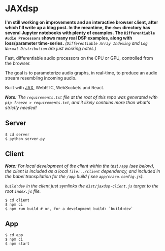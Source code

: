 # JAXdsp

**I'm still working on improvements and an interactive browser client, after which I'll write up a blog post. In the
meantime, the `docs` directory has several Jupyter notebooks with plenty of examples.
The `Differentiable Audio Processors` shows many real DSP examples, along with loss/parameter time-series.** _(`Differentiable Array Indexing` and `Log Normal Distribution` are just working notes.)_

Fast, differentiable audio processors on the CPU or GPU, controlled from the browser.

The goal is to parameterize audio graphs, in real-time, to produce an audio stream resembling incoming audio.

Built with [JAX](https://github.com/google/jax), WebRTC, WebSockets and React.

_**Note:** The `requirements.txt` file at the root of this repo was generated with `pip freeze > requirements.txt`, and
it likely contains more than what's strictly needed!_

## Server

```shell
$ cd server
$ python server.py
```

## Client

_**Note:** For local development of the client within the test `/app` (see below), the client is included as a
local `file:../client` dependency, and included in the babel transpilation for the `/app` build (
see `app/craco.config.js`)._

_`build:dev` in the client just symlinks the `dist/jaxdsp-client.js` target to the root `index.js` file._

```shell
$ cd client
$ npm ci
$ npm run build # or, for a development build: `build:dev`
```

## App

```shell
$ cd app
$ npm ci
$ npm start
```
